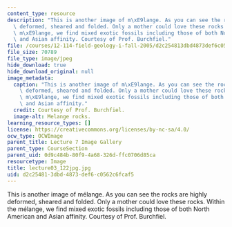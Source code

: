 ```yaml
---
content_type: resource
description: "This is another image of m\xE9lange. As you can see the rocks are highly\
  \ deformed, sheared and folded. Only a mother could love these rocks. Within the\
  \ m\xE9lange, we find mixed exotic fossils including those of both North American\
  \ and Asian affinity. Courtesy of Prof. Burchfiel."
file: /courses/12-114-field-geology-i-fall-2005/d2c254813dbd4873def6c0562c6fcaf5_lecture03_122jpg.jpg
file_size: 70789
file_type: image/jpeg
hide_download: true
hide_download_original: null
image_metadata:
  caption: "This is another image of m\xE9lange. As you can see the rocks are highly\
    \ deformed, sheared and folded. Only a mother could love these rocks. Within the\
    \ m\xE9lange, we find mixed exotic fossils including those of both North American\
    \ and Asian affinity."
  credit: Courtesy of Prof. Burchfiel.
  image-alt: Melange rocks.
learning_resource_types: []
license: https://creativecommons.org/licenses/by-nc-sa/4.0/
ocw_type: OCWImage
parent_title: Lecture 7 Image Gallery
parent_type: CourseSection
parent_uid: 0d9c484b-80f9-4a68-326d-ffc0706d85ca
resourcetype: Image
title: lecture03_122jpg.jpg
uid: d2c25481-3dbd-4873-def6-c0562c6fcaf5
---
```

This is another image of mélange. As you can see the rocks are highly deformed, sheared and folded. Only a mother could love these rocks. Within the mélange, we find mixed exotic fossils including those of both North American and Asian affinity. Courtesy of Prof. Burchfiel.